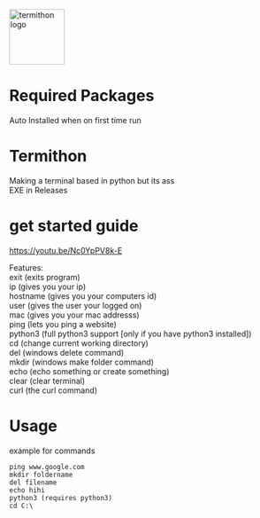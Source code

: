 <img src="https://raw.githubusercontent.com/IdkDwij/Termithon/main/termithon.ico" alt="termithon logo" height="100px">

# Required Packages
Auto Installed when on first time run


# Termithon
Making a terminal based in python but its ass<br>
EXE in Releases

# get started guide
https://youtu.be/Nc0YpPV8k-E

Features:<br>
exit (exits program)<br>
ip (gives you your ip)<br>
hostname (gives you your computers id)<br>
user (gives the user your logged on)<br>
mac (gives you your mac addresss)<br>
ping (lets you ping a website)<br>
python3 (full python3 support [only if you have python3 installed])<br>
cd (change current working directory)<br>
del (windows delete command)<br>
mkdir (windows make folder command)<br>
echo (echo something or create something)<br>
clear (clear terminal)<br>
curl (the curl command)<br>
# Usage<br>
example for commands<br>
```
ping www.google.com
mkdir foldername
del filename
echo hihi
python3 (requires python3)
cd C:\
```
